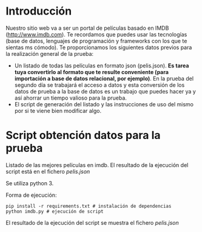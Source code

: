 # Introducción
Nuestro sitio web va a ser un portal de películas basado en IMDB (http://www.imdb.com).
Te recordamos que puedes usar las tecnologías (base de datos, lenguajes de programación y frameworks con los que te sientas ms cómodo).
Te proporcionamos los siguientes datos previos para la realización general de la prueba:
 
 - Un listado de todas las películas en formato json (pelis.json). **Es tarea tuya convertirlo al formato que te resulte conveniente (para importación a base de datos relacional, por ejemplo)**. En la prueba del segundo día se trabajará el acceso a datos y esta conversión de los datos de prueba a la base de datos es un trabajo que puedes hacer ya y así ahorrar un tiempo valioso para la prueba.
- El script de generación del listado y las instrucciones de uso del mismo por si te viene bien modificar algo.


# Script obtención datos para la prueba
Listado de las mejores películas en imdb. El resultado de la ejecución del script está en el fichero *pelis.json*

Se utiliza python 3. 

Forma de ejecución:
```
pip install -r requirements.txt # instalación de dependencias
python imdb.py # ejecución de script
```

El resultado de la ejecución del script se muestra el fichero *pelis.json*
